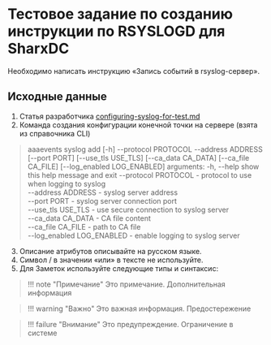 # Тестовое задание по созданию инструкции по RSYSLOGD для SharxDC
Необходимо написать инструкцию «Запись событий в rsyslog-сервер».
## Исходные данные
1. Статья разработчика [configuring-syslog-for-test.md](https://github.com/Dennnis-2020/Instruction_for_SharksDC/blob/main/configuring-syslog-for-test.md "configuring-syslog-for-test.md")
2. Команда создания конфигурации конечной точки на сервере (взята из справочника CLI)
> aaaevents syslog add [-h] --protocol PROTOCOL
                            --address ADDRESS
                            [--port PORT]
                            [--use_tls USE_TLS]
                            [--ca_data CA_DATA]
                            [--ca_file CA_FILE]
                            [--log_enabled LOG_ENABLED]
arguments:
  -h, --help            show this help message and exit
 --protocol PROTOCOL - protocol to use when logging to syslog  
 --address ADDRESS - syslog server address  
 --port PORT - syslog server connection port  
 --use_tls USE_TLS - use secure connection to syslog server  
 --ca_data CA_DATA - CA file content  
 --ca_file CA_FILE - path to CA file  
 --log_enabled LOG_ENABLED - enable logging to syslog server
3. Описание атрибутов описывайте на русском языке.
4. Символ / в значении «или» в тексте не используйте.
5. Для Заметок используйте следующие типы и синтаксис:
> !!! note "Примечание"
     Это примечание. Дополнительная информация

> !!! warning "Важно"
     Это важная информация. Предостережение

> !!! failure "Внимание"
     Это предупреждение. Ограничение в системе
